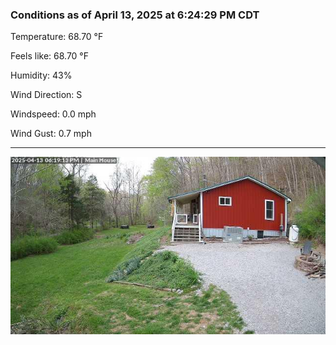 ### Conditions as of April 13, 2025 at 6:24:29 PM CDT 

Temperature: 68.70 &deg;F

Feels like: 68.70 &deg;F

Humidity: 43%

Wind Direction: S

Windspeed: 0.0 mph

Wind Gust: 0.7 mph

---

<img src="./images/latest.jpeg"/>

